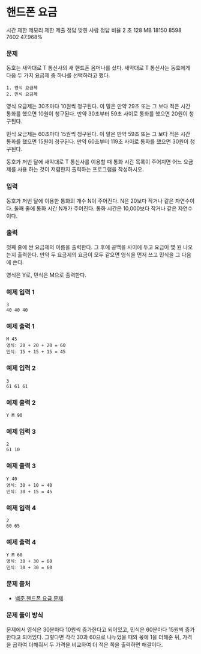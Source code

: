 # 핸드폰 요금
 
시간 제한	메모리 제한	제출	정답	맞힌 사람	정답 비율
2 초	128 MB	18150	8598	7602	47.968%

### 문제

동호는 새악대로 T 통신사의 새 핸드폰 옴머나를 샀다. 새악대로 T 통신사는 동호에게 다음 두 가지 요금제 중 하나를 선택하라고 했다.

    1. 영식 요금제
    2. 민식 요금제

영식 요금제는 30초마다 10원씩 청구된다. 이 말은 만약 29초 또는 그 보다 적은 시간 통화를 했으면 10원이 청구된다. 만약 30초부터 59초 사이로 통화를 했으면 20원이 청구된다.

민식 요금제는 60초마다 15원씩 청구된다. 이 말은 만약 59초 또는 그 보다 적은 시간 통화를 했으면 15원이 청구된다. 만약 60초부터 119초 사이로 통화를 했으면 30원이 청구된다.

동호가 저번 달에 새악대로 T 통신사를 이용할 때 통화 시간 목록이 주어지면 어느 요금제를 사용 하는 것이 저렴한지 출력하는 프로그램을 작성하시오.

### 입력

동호가 저번 달에 이용한 통화의 개수 N이 주어진다. N은 20보다 작거나 같은 자연수이다. 둘째 줄에 통화 시간 N개가 주어진다. 통화 시간은 10,000보다 작거나 같은 자연수이다.

### 출력

첫째 줄에 싼 요금제의 이름을 출력한다. 그 후에 공백을 사이에 두고 요금이 몇 원 나오는지 출력한다. 만약 두 요금제의 요금이 모두 같으면 영식을 먼저 쓰고 민식을 그 다음에 쓴다.

영식은 Y로, 민식은 M으로 출력한다.

### 예제 입력 1 

```
3
40 40 40
```

### 예제 출력 1 

```
M 45
영식: 20 + 20 + 20 = 60
민식: 15 + 15 + 15 = 45
```

### 예제 입력 2 

```
3
61 61 61
```

### 예제 출력 2 

```
Y M 90
```

### 예제 입력 3 

```
2
61 10
```

### 예제 출력 3 

```
Y 40
영식: 30 + 10 = 40
민식: 30 + 15 = 45
```

### 예제 입력 4 

```
2
60 65
```

### 예제 출력 4 

```
Y M 60
영식: 30 + 30 = 60
민식: 30 + 30 = 60
```

### 문제 출처

- [백준 핸드폰 요금 문제](https://www.acmicpc.net/problem/1267)

### 문제 풀이 방식

문제에서 영식은 30분마다 10원씩 증가한다고 되어있고, 민식은 60분마다 15원씩 증가한다고 되어있다. 그렇다면 각각 30과 60으로 나누었을 때의 몫에 1을 더해준 뒤, 가격을 곱하여 더해줘서 두 가격을 비교하여 더 적은 쪽을 출력하면 해결이다.
